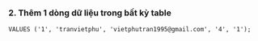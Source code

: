 ### 2. Thêm 1 dòng dữ liệu trong bất kỳ table

```INSERT INTO user (id, full_name, email, rank, is_active)
VALUES ('1', 'tranvietphu', 'vietphutran1995@gmail.com', '4', '1');
```
